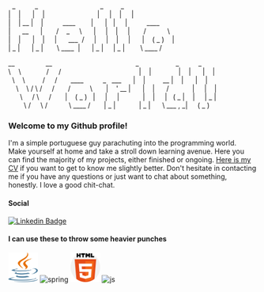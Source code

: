 &nbsp;&nbsp;_ &nbsp;&nbsp;&nbsp;&nbsp;&nbsp;&nbsp;&nbsp;&nbsp;&nbsp;_ &nbsp;&nbsp;&nbsp;&nbsp;&nbsp;&nbsp;&nbsp;&nbsp;&nbsp;&nbsp;&nbsp;&nbsp;&nbsp;&nbsp;&nbsp;&nbsp;&nbsp;&nbsp;&nbsp;&nbsp;&nbsp;&nbsp;&nbsp;&nbsp;&nbsp;&nbsp;&nbsp;&nbsp;&nbsp;&nbsp;&nbsp;_ &nbsp;&nbsp;&nbsp;&nbsp;&nbsp;&nbsp;&nbsp;&nbsp;_  
|&nbsp;&nbsp;&nbsp;&nbsp;|&nbsp;&nbsp;&nbsp;&nbsp;&nbsp;&nbsp;|&nbsp;&nbsp;&nbsp;&nbsp;| &nbsp;&nbsp;&nbsp;&nbsp;&nbsp;&nbsp;&nbsp;&nbsp;&nbsp;&nbsp;&nbsp;&nbsp;&nbsp;&nbsp;&nbsp;&nbsp;&nbsp;&nbsp;&nbsp;&nbsp;&nbsp;&nbsp;&nbsp;&nbsp;&nbsp; | &nbsp;&nbsp;&nbsp; | &nbsp;&nbsp; | &nbsp;&nbsp;&nbsp; |  
|&nbsp;&nbsp;&nbsp;&nbsp;|&nbsp;__  |&nbsp;&nbsp;&nbsp;&nbsp;|&nbsp;&nbsp;&nbsp;&nbsp;&nbsp;&nbsp;&nbsp;&nbsp;&nbsp;&nbsp;____ &nbsp;&nbsp;&nbsp;&nbsp;&nbsp;&nbsp; |  &nbsp;&nbsp;&nbsp;&nbsp; | &nbsp; | &nbsp;&nbsp;&nbsp; | &nbsp;&nbsp;&nbsp;&nbsp;&nbsp;&nbsp;&nbsp;&nbsp; ____   &nbsp;&nbsp;&nbsp;&nbsp;&nbsp;&nbsp;&nbsp;&nbsp;&nbsp;&nbsp;&nbsp;&nbsp;&nbsp;&nbsp;&nbsp;&nbsp;&nbsp;&nbsp;    
|&nbsp;&nbsp;&nbsp;&nbsp;&nbsp;&nbsp;__&nbsp;&nbsp;&nbsp;&nbsp;&nbsp;&nbsp;|&nbsp;&nbsp;&nbsp;&nbsp;&nbsp;&nbsp; / &nbsp;&nbsp; _ &nbsp;&nbsp;&nbsp; \  &nbsp;&nbsp;&nbsp;&nbsp; | &nbsp;&nbsp;&nbsp;&nbsp;| &nbsp;&nbsp; | &nbsp;&nbsp;&nbsp; | &nbsp;&nbsp;&nbsp;&nbsp;&nbsp; / &nbsp;&nbsp;&nbsp;&nbsp;&nbsp;&nbsp;&nbsp;&nbsp;&nbsp; \    
|&nbsp;&nbsp;&nbsp;&nbsp;|&nbsp;&nbsp;&nbsp;&nbsp;&nbsp;&nbsp;|&nbsp;&nbsp;&nbsp;&nbsp;|  &nbsp;&nbsp;&nbsp;&nbsp;|  &nbsp;&nbsp;&nbsp;&nbsp; ___ &nbsp;/  &nbsp;&nbsp;&nbsp; |&nbsp;&nbsp;&nbsp;&nbsp; |  &nbsp;&nbsp; | &nbsp;&nbsp;&nbsp; |  &nbsp;&nbsp;&nbsp;&nbsp; |  &nbsp;&nbsp; ( _ ) &nbsp;&nbsp; |  
|&nbsp;_&nbsp;|&nbsp;&nbsp;&nbsp;&nbsp;&nbsp;&nbsp;| _&nbsp;|  &nbsp;&nbsp;&nbsp;&nbsp;&nbsp;&nbsp;\  ____&nbsp;&nbsp;| &nbsp;&nbsp;&nbsp;&nbsp;&nbsp;|  _&nbsp;| &nbsp;&nbsp;&nbsp; | _&nbsp;| &nbsp;&nbsp;&nbsp;&nbsp;&nbsp;&nbsp; \ ____ / &nbsp;&nbsp;&nbsp;&nbsp;&nbsp;&nbsp;&nbsp;&nbsp;&nbsp;&nbsp;&nbsp;&nbsp;&nbsp;&nbsp;&nbsp;&nbsp;&nbsp;&nbsp;&nbsp;&nbsp;&nbsp;    

__  &nbsp;&nbsp;&nbsp;&nbsp;&nbsp;&nbsp;&nbsp;&nbsp;&nbsp;&nbsp;&nbsp;&nbsp;&nbsp;&nbsp; __  &nbsp;&nbsp;&nbsp;&nbsp;&nbsp;&nbsp;&nbsp;&nbsp;&nbsp;&nbsp;&nbsp;&nbsp;&nbsp;&nbsp;&nbsp;&nbsp;&nbsp;&nbsp;&nbsp;&nbsp;&nbsp;&nbsp;&nbsp;&nbsp;&nbsp;&nbsp;&nbsp;&nbsp;&nbsp;&nbsp;&nbsp;&nbsp;&nbsp;&nbsp;&nbsp;&nbsp;&nbsp;&nbsp;&nbsp;&nbsp;&nbsp; _ &nbsp;&nbsp;&nbsp;&nbsp;&nbsp;&nbsp;&nbsp;&nbsp;&nbsp;&nbsp;&nbsp;&nbsp;&nbsp;&nbsp;&nbsp;&nbsp;&nbsp; _ &nbsp;&nbsp;&nbsp;&nbsp;&nbsp;&nbsp;&nbsp;&nbsp; _    
\ &nbsp;&nbsp; \  &nbsp;&nbsp;&nbsp;&nbsp;&nbsp;&nbsp;&nbsp;&nbsp;&nbsp;&nbsp;&nbsp; /  &nbsp;&nbsp;&nbsp; / &nbsp;&nbsp;&nbsp;&nbsp;&nbsp;&nbsp;&nbsp;&nbsp;&nbsp;&nbsp;&nbsp;&nbsp;&nbsp;&nbsp;&nbsp;&nbsp;&nbsp;&nbsp;&nbsp;&nbsp;&nbsp;&nbsp;&nbsp;&nbsp;&nbsp;&nbsp;&nbsp;&nbsp;&nbsp;&nbsp;&nbsp;&nbsp;&nbsp;&nbsp;&nbsp;&nbsp;&nbsp;&nbsp; | &nbsp;&nbsp; | &nbsp;&nbsp;&nbsp;&nbsp;&nbsp;&nbsp;&nbsp;&nbsp;&nbsp;&nbsp;&nbsp;&nbsp; | &nbsp;&nbsp; |  &nbsp;&nbsp;&nbsp;&nbsp; | &nbsp;&nbsp; |        
&nbsp; \ &nbsp;&nbsp; \  &nbsp;&nbsp;&nbsp;&nbsp;&nbsp;&nbsp;&nbsp; /  &nbsp;&nbsp;&nbsp; /  &nbsp;&nbsp;&nbsp;&nbsp;&nbsp; ____  &nbsp;&nbsp;&nbsp;&nbsp;&nbsp;&nbsp;&nbsp;&nbsp; _ &nbsp; ___ &nbsp;&nbsp;&nbsp;&nbsp; |  &nbsp;&nbsp; | &nbsp;&nbsp;&nbsp;&nbsp;&nbsp;&nbsp;&nbsp; __ | &nbsp;&nbsp; |  &nbsp;&nbsp;&nbsp;&nbsp; | &nbsp;&nbsp; |           
&nbsp;&nbsp;&nbsp; \ &nbsp;&nbsp; \ / \ / &nbsp;&nbsp;&nbsp; /  &nbsp;&nbsp;&nbsp;&nbsp;&nbsp; /  &nbsp;&nbsp;&nbsp;&nbsp;&nbsp;&nbsp;&nbsp;&nbsp; \  &nbsp;&nbsp;&nbsp;&nbsp;&nbsp; | &nbsp;&nbsp; ' __ | &nbsp;&nbsp;&nbsp;&nbsp; | &nbsp;&nbsp; | &nbsp;&nbsp;&nbsp;&nbsp; / &nbsp;&nbsp;&nbsp;&nbsp;&nbsp;&nbsp;&nbsp;&nbsp;&nbsp;&nbsp; | &nbsp;&nbsp;&nbsp; | &nbsp;&nbsp; |             
&nbsp;&nbsp;&nbsp;&nbsp;&nbsp; \ &nbsp;&nbsp;&nbsp; / \  &nbsp;&nbsp;&nbsp; / &nbsp;&nbsp;&nbsp;&nbsp;&nbsp; |    &nbsp;&nbsp; ( _ )  &nbsp; |  &nbsp;&nbsp;&nbsp; |  &nbsp;&nbsp;&nbsp; |  &nbsp;&nbsp;&nbsp;&nbsp;&nbsp;&nbsp;&nbsp;&nbsp;&nbsp;&nbsp; | &nbsp;&nbsp; | &nbsp;&nbsp;&nbsp; | &nbsp; ( _ | &nbsp;&nbsp; | &nbsp;&nbsp;&nbsp; | _ |       
&nbsp;&nbsp;&nbsp;&nbsp;&nbsp;&nbsp;&nbsp; \ / &nbsp;&nbsp;&nbsp; \ / &nbsp;&nbsp;&nbsp;&nbsp;&nbsp;&nbsp;&nbsp;&nbsp;&nbsp; \ ____ / &nbsp;&nbsp;&nbsp;&nbsp;&nbsp; | _ | &nbsp;&nbsp;&nbsp;&nbsp;&nbsp;&nbsp;&nbsp;&nbsp;&nbsp;&nbsp; | _ |  &nbsp;&nbsp;&nbsp;&nbsp; \ ___ , _|  &nbsp;&nbsp;&nbsp; ( _ )

### Welcome to my Github profile!  

I'm a simple portuguese guy parachuting into the programming world.  
Make yourself at home and take a stroll down learning avenue. Here you can find the majority of my projects, either finished or ongoing. [Here is my CV](https://github.com/ShowMeTheGita/showmethegita/blob/master/cv-en-Guilherme-Silva_Github.pdf) if you want to get to know me slightly better. Don't hesitate in contacting me if you have any questions or just want to chat about something, honestly. I love a good chit-chat. 

#### Social  
[![Linkedin Badge](https://img.shields.io/badge/-LinkedIn-blue?style=flat-square&logo=Linkedin&logoColor=white&link=https://www.linkedin.com/in/filipeantoniomota/)](https://www.linkedin.com/in/gmmfsilva/)

#### I can use these to throw some heavier punches
<p align="left">
<img src="https://github.com/ShowMeTheGita/showmethegita/blob/master/logos/java-seeklogo.com.svg" alt="java" width="60" height="60"/>
<img src="https://upload.wikimedia.org/wikipedia/commons/4/44/Spring_Framework_Logo_2018.svg" alt="spring" width="60" height="60"/> 
<img src="https://github.com/ShowMeTheGita/showmethegita/blob/master/logos/html-5.svg" alt="html" width="60" height="60"/>
<img src="https://upload.wikimedia.org/wikipedia/commons/d/d4/Javascript-shield.svg" alt="js" width="60" height="60"/>
</p>





                                                                                
                                                                                

